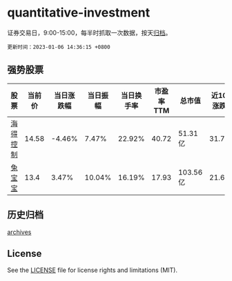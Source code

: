 # quantitative-investment

证券交易日，9:00-15:00，每半时抓取一次数据，按天[归档](archives)。

`更新时间：2023-01-06 14:36:15 +0800`

## 强势股票

|股票|当前价|当日涨跌幅|当日振幅|当日换手率|市盈率TTM|总市值|近10日涨跌幅|
|----|----|----|----|----|----|----|----|
|[海得控制](https://xueqiu.com/S/SZ002184)|14.58|-4.46%|7.47%|22.92%|40.72|51.31亿|31.71%|
|[兔宝宝](https://xueqiu.com/S/SZ002043)|13.4|3.47%|10.04%|16.19%|17.93|103.56亿|21.6%|

## 历史归档

[archives](archives)

## License

See the [LICENSE](LICENSE) file for license rights and limitations (MIT).